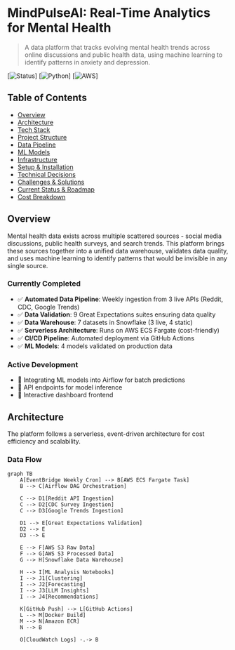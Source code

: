 # MindPulseAI: Real-Time Analytics for Mental Health

> A data platform that tracks evolving mental health trends across online discussions and public health data, using machine learning to identify patterns in anxiety and depression.

[![Status](badge)] [![Python](badge)] [![AWS](badge)]

## Table of Contents
- [Overview](#overview)
- [Architecture](#architecture)
- [Tech Stack](#tech-stack)
- [Project Structure](#project-structure)
- [Data Pipeline](#data-pipeline)
- [ML Models](#ml-models)
- [Infrastructure](#infrastructure)
- [Setup & Installation](#setup--installation)
- [Technical Decisions](#technical-decisions)
- [Challenges & Solutions](#challenges--solutions)
- [Current Status & Roadmap](#current-status--roadmap)
- [Cost Breakdown](#cost-breakdown)

## Overview

Mental health data exists across multiple scattered sources - social media discussions, public health surveys, and search trends. This platform brings these sources together into a unified data warehouse, validates data quality, and uses machine learning to identify patterns that would be invisible in any single source.

### Currently Completed

- ✅ **Automated Data Pipeline**: Weekly ingestion from 3 live APIs (Reddit, CDC, Google Trends)
- ✅ **Data Validation**: 9 Great Expectations suites ensuring data quality
- ✅ **Data Warehouse**: 7 datasets in Snowflake (3 live, 4 static)
- ✅ **Serverless Architecture**: Runs on AWS ECS Fargate (cost-friendly)
- ✅ **CI/CD Pipeline**: Automated deployment via GitHub Actions
- ✅ **ML Models**: 4 models validated on production data

### Active Development

- 🚧 Integrating ML models into Airflow for batch predictions
- 🚧 API endpoints for model inference
- 🚧 Interactive dashboard frontend

## Architecture

The platform follows a serverless, event-driven architecture for cost efficiency and scalability.

### Data Flow
```mermaid
graph TB
    A[EventBridge Weekly Cron] --> B[AWS ECS Fargate Task]
    B --> C[Airflow DAG Orchestration]
    
    C --> D1[Reddit API Ingestion]
    C --> D2[CDC Survey Ingestion]
    C --> D3[Google Trends Ingestion]
    
    D1 --> E[Great Expectations Validation]
    D2 --> E
    D3 --> E
    
    E --> F[AWS S3 Raw Data]
    F --> G[AWS S3 Processed Data]
    G --> H[Snowflake Data Warehouse]
    
    H --> I[ML Analysis Notebooks]
    I --> J1[Clustering]
    I --> J2[Forecasting]
    I --> J3[LLM Insights]
    I --> J4[Recommendations]
    
    K[GitHub Push] --> L[GitHub Actions]
    L --> M[Docker Build]
    M --> N[Amazon ECR]
    N --> B
    
    O[CloudWatch Logs] -.-> B

